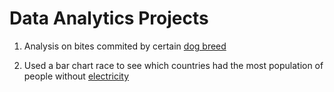 # Data Analytics Projects
1. Analysis on bites commited by certain <a href='https://github.com/This-Rodney/Data-Analytics/tree/main/dog_data'> dog breed </a>

2. Used a bar chart race to see which countries had the most population of people without <a href='https://github.com/This-Rodney/Data-Analytics/tree/main/population_without_electricity'>electricity</a>